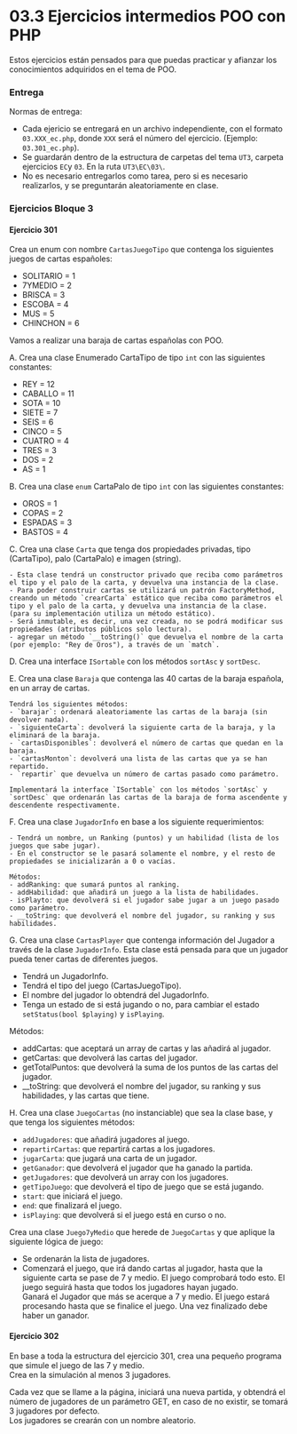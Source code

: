 # 03.3 Ejercicios intermedios POO con PHP

Estos ejercicios están pensados para que puedas practicar y afianzar los conocimientos adquiridos en el tema de POO.

### Entrega

Normas de entrega:

- Cada ejericio se entregará en un archivo independiente, con el formato `03.XXX_ec.php`, donde `XXX` será el número del ejercicio.  (Ejemplo: `03.301_ec.php`).
- Se guardarán dentro de la estructura de carpetas del tema `UT3`, carpeta ejercicios `EC`y `03`. En la ruta `UT3\EC\03\`.
- No es necesario entregarlos como tarea, pero si es necesario realizarlos, y se preguntarán aleatoriamente en clase.


### Ejercicios Bloque 3

#### Ejercicio 301

Crea un enum con nombre `CartasJuegoTipo` que contenga los siguientes juegos de cartas españoles:
    
   - SOLITARIO = 1
   - 7YMEDIO = 2
   - BRISCA = 3
   - ESCOBA = 4
   - MUS = 5
   - CHINCHON = 6


Vamos a realizar una baraja de cartas españolas con POO.

  A. Crea una clase Enumerado CartaTipo de tipo `int` con las siguientes constantes:

  - REY = 12
  - CABALLO = 11
  - SOTA = 10
  - SIETE = 7
  - SEIS = 6
  - CINCO = 5
  - CUATRO = 4
  - TRES = 3
  - DOS = 2
  - AS = 1

  B. Crea una clase `enum` CartaPalo de tipo `int` con las siguientes constantes:

  - OROS = 1
  - COPAS = 2
  - ESPADAS = 3
  - BASTOS = 4


  C. Crea una clase `Carta` que tenga dos propiedades privadas, tipo (CartaTipo), palo (CartaPalo) e imagen (string).

    - Esta clase tendrá un constructor privado que reciba como parámetros el tipo y el palo de la carta, y devuelva una instancia de la clase.
    - Para poder construir cartas se utilizará un patrón FactoryMethod, creando un método `crearCarta` estático que reciba como parámetros el tipo y el palo de la carta, y devuelva una instancia de la clase. (para su implementación utiliza un método estático).
    - Será inmutable, es decir, una vez creada, no se podrá modificar sus propiedades (atributos públicos solo lectura).
    - agregar un método `__toString()` que devuelva el nombre de la carta (por ejemplo: "Rey de Oros"), a través de un `match`.

  D. Crea una interface `ISortable` con los métodos `sortAsc` y `sortDesc`.

  E. Crea una clase `Baraja` que contenga las 40 cartas de la baraja española, en un array de cartas.

    Tendrá los siguientes métodos:
    - `barajar`: ordenará aleatoriamente las cartas de la baraja (sin devolver nada).
    - `siguienteCarta`: devolverá la siguiente carta de la baraja, y la eliminará de la baraja.
    - `cartasDisponibles`: devolverá el número de cartas que quedan en la baraja.
    - `cartasMonton`: devolverá una lista de las cartas que ya se han repartido.
    - `repartir` que devuelva un número de cartas pasado como parámetro.

    Implementará la interface `ISortable` con los métodos `sortAsc` y `sortDesc` que ordenarán las cartas de la baraja de forma ascendente y descendente respectivamente. 


  F. Crea una clase `JugadorInfo` en base a los siguiente requerimientos:
      
    - Tendrá un nombre, un Ranking (puntos) y un habilidad (lista de los juegos que sabe jugar).
    - En el constructor se le pasará solamente el nombre, y el resto de propiedades se inicializarán a 0 o vacías.

    Métodos:
    - addRanking: que sumará puntos al ranking.
    - addHabilidad: que añadirá un juego a la lista de habilidades.
    - isPlayto: que devolverá si el jugador sabe jugar a un juego pasado como parámetro.
    - __toString: que devolverá el nombre del jugador, su ranking y sus habilidades.

  G. Crea una clase `CartasPlayer` que contenga información del Jugador a través de la clase `JugadorInfo`. Esta clase está pensada para que un jugador pueda tener cartas de diferentes juegos.

  - Tendrá un JugadorInfo.
  - Tendrá el tipo del juego (CartasJuegoTipo).
  - El nombre del jugador lo obtendrá del JugadorInfo.
  - Tenga un estado de si está jugando o no, para cambiar el estado `setStatus(bool $playing)` y `isPlaying`.

  Métodos:
  - addCartas: que aceptará un array de cartas y las añadirá al jugador.
  - getCartas: que devolverá las cartas del jugador.
  - getTotalPuntos: que devolverá la suma de los puntos de las cartas del jugador.
  - __toString: que devolverá el nombre del jugador, su ranking y sus habilidades, y las cartas que tiene.
  
  H. Crea una clase `JuegoCartas` (no instanciable) que sea la clase base, y que tenga los siguientes métodos:

  - `addJugadores`: que añadirá jugadores al juego.
  - `repartirCartas`: que repartirá cartas a los jugadores.
  - `jugarCarta`: que jugará una carta de un jugador.
  - `getGanador`: que devolverá el jugador que ha ganado la partida.
  - `getJugadores`: que devolverá un array con los jugadores.
  - `getTipoJuego`: que devolverá el tipo de juego que se está jugando.
  - `start`: que iniciará el juego.
  - `end`: que finalizará el juego.
  - `isPlaying`: que devolverá si el juego está en curso o no.

  Crea una clase  `Juego7yMedio` que herede de `JuegoCartas` y que aplique la siguiente lógica de juego:

  - Se ordenarán la lista de jugadores.
  - Comenzará el juego, que irá dando cartas al jugador, hasta que la siguiente carta se pase de 7 y medio. El juego comprobará todo esto.
    El juego seguirá hasta que todos los jugadores hayan jugado.<br>
    Ganará el Jugador que más se acerque a 7 y medio.
    El juego estará procesando hasta que se finalice el juego. Una vez finalizado debe haber un ganador.


#### Ejercicio 302

En base a toda la estructura del ejercicio 301, crea una pequeño programa que simule el juego de las 7 y medio.<br>
Crea en la simulación al menos 3 jugadores.<br>

Cada vez que se llame a la página, iniciará una nueva partida, y obtendrá el número de jugadores de un parámetro GET, en caso de no existir, se tomará 3 jugadores por defecto.<br>
Los jugadores se crearán con un nombre aleatorio.
